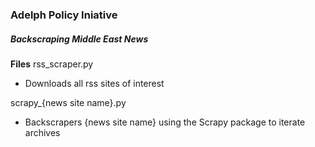 ### Adelph Policy Iniative
##### Backscraping Middle East News

**Files**
rss_scraper.py
- Downloads all rss sites of interest

scrapy_{news site name}.py
- Backscrapers {news site name} using the Scrapy package to iterate archives

